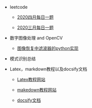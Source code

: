 - leetcode
  
  - [2020四月每日一题](/leetcode/2020April/April.md)
    
  - [2020三月每日一题](/leetcode/2020March/March.md)
  
- 数字图像处理 and OpenCV

  - [图像恢复中滤波器的python实现](/DIP_OpenCV/滤波器实现.md)

- 模式识别总结
  
- Latex，markdown教程以及docsify文档

  - [Latex教程网站](https://www.zybuluo.com/codeep/note/163962)
  
  - [makedown教程网站](https://www.zybuluo.com/mdeditor?url=https://www.zybuluo.com/static/editor/md-help.markdown)

  - [docsify文档](https://docsify.js.org/#/zh-cn/)
  